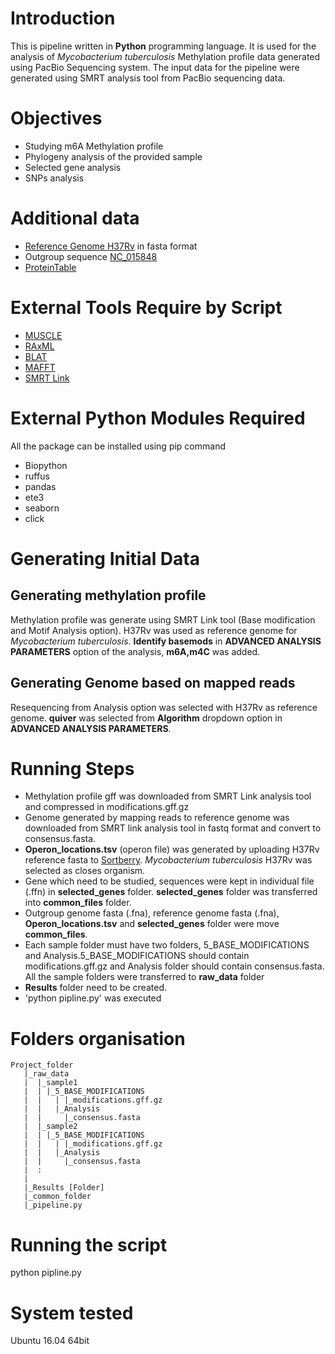 # Introduction

This is pipeline written in **Python** programming language. It is used for the analysis of *Mycobacterium tuberculosis* Methylation profile data generated using PacBio Sequencing system. The input data for the pipeline were generated using SMRT analysis tool from PacBio sequencing data.

# Objectives

- Studying m6A Methylation profile
- Phylogeny analysis of the provided sample
- Selected gene analysis
- SNPs analysis

# Additional data

- [Reference Genome H37Rv](ftp://ftp.ncbi.nlm.nih.gov/genomes/all/GCF/000/195/955/GCF_000195955.2_ASM19595v2/GCF_000195955.2_ASM19595v2_genomic.fna.gz) in fasta format
- Outgroup sequence [NC_015848](https://www.ncbi.nlm.nih.gov/genome/?term=NC_015848)
- [ProteinTable](https://www.ncbi.nlm.nih.gov/genome/proteins/166?genome_assembly_id=159857)

# External Tools Require by Script
- [MUSCLE](https://www.drive5.com/muscle/)
- [RAxML](https://sco.h-its.org/exelixis/web/software/raxml/)
- [BLAT](http://hgdownload.cse.ucsc.edu/admin/exe/linux.x86_64/blat/)
- [MAFFT](https://mafft.cbrc.jp/alignment/software/)
- [SMRT Link](https://www.pacb.com/support/software-downloads/)


# External  Python Modules  Required

All the package can be installed using pip command

- Biopython
- ruffus
- pandas
- ete3
- seaborn
- click

# Generating Initial Data

## Generating methylation profile

Methylation profile was generate using SMRT Link tool (Base modification and Motif Analysis option). H37Rv was used as reference genome for  *Mycobacterium tuberculosis*.
**Identify basemods** in **ADVANCED ANALYSIS PARAMETERS** option of the analysis, **m6A,m4C** was added.

## Generating Genome based on mapped reads

Resequencing from Analysis option was selected with H37Rv as reference genome. **quiver** was selected from **Algorithm** dropdown option in **ADVANCED ANALYSIS PARAMETERS**.

# Running Steps

- Methylation profile gff was downloaded from SMRT Link analysis tool and compressed in modifications.gff.gz
- Genome generated by mapping reads to reference genome was downloaded from SMRT link analysis tool in fastq format and convert to consensus.fasta.
- __Operon_locations.tsv__ (operon file) was generated by uploading H37Rv reference fasta to [Sortberry](http://www.softberry.com/berry.phtml?topic=fgenesb&group=programs&subgroup=gfindb). _Mycobacterium tuberculosis_ H37Rv was selected as closes organism.
- Gene which need to be  studied, sequences were kept in individual file (.ffn) in __selected_genes__ folder. __selected_genes__ folder was transferred into __common_files__ folder.
- Outgroup genome fasta (.fna), reference genome fasta (.fna), __Operon_locations.tsv__ and __selected_genes__ folder were move __common_files__.
- Each sample folder must have two folders, 5_BASE_MODIFICATIONS and Analysis.5_BASE_MODIFICATIONS should contain modifications.gff.gz and Analysis folder should contain consensus.fasta. All the sample folders were transferred to __raw_data__ folder
- __Results__ folder need to be created.
- 'python pipline.py' was executed


# Folders organisation
```
Project_folder
   |_raw_data
   |  |_sample1
   |  |	|_5_BASE_MODIFICATIONS
   |  |   |	|_modifications.gff.gz
   |  |   |_Analysis
   |  |   	|_consensus.fasta
   |  |_sample2
   |  |	|_5_BASE_MODIFICATIONS
   |  |   |	|_modifications.gff.gz
   |  |   |_Analysis
   |  |   	|_consensus.fasta
   |  :
   |
   |_Results [Folder]
   |_common_folder
   |_pipeline.py
```

# Running the script

python pipline.py


# System tested

Ubuntu 16.04 64bit
